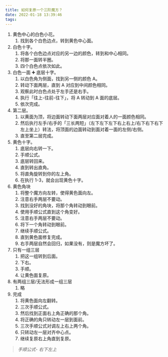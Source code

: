 ```yaml
---
title: 如何复原一个三阶魔方？
date: 2022-01-18 13:39:46
tags:
---
```


1. 黄色中心的白色小花。
   1. 找到各个白色边点，转到黄色中心面。
2. 白色十字。
   1. 将各个白色边点对应的另一边的颜色，转到和中心相同。
   2. 将那一面转半圈。
   3. 四个白色点依次如此。
3. 白色一面 ➕ 底层十字。
   1. 以白色角为侧面，找到另一侧的颜色 A。
   2. 转动下面两层，直到 A 对应到中间颜色相同。
   3. 观察此时白色点处于左手还是右手。
   4. 执行「往上-往前-往下」，将 A 转动到 A 面的底层。
   5. 依次完成。
4. 第二层。
   1. 以黄面为顶，将边面转动下面两层对应面对着人的一面颜色相同。
   2. 然后执行左手/右手的「三长两短」（左下左下左下右上右上/右下右下右下左上坐上）转法，将顶面的边面转动到面对着一面的左侧/右侧。
   3. 直至第二层完成。
5. 黄色十字。
   1. 底层向右转一下。
   2. 手顺公式。
   3. 底层转回来。
   4. 直到转出直角。
   5. 将直角旋转到你的左上角。
   6. 在执行 1-3，就会出现黄色十字。
6. 黄色角块
   1. 将整个魔方向左转，使得黄色面向左。
   2. 注意右手两层不要动。
   3. 找到没好的角块，将那个角转动到眼前。
   4. 使用手顺公式直到这个角变好。
   5. 注意右手两层不要动。
   6. 将下一个角转动到眼前。
   7. 继续手顺公式。
   8. 直到黄色面修复完成。
   9. 右手两层自然会回归，如果没有，则是魔方坏了。
7. 只有一组三层
   1. 把这一组转到后面。
   2. 下右。
   3. 手顺。
   4. 让黄色面复原。
8. 有两组三层/无法形成一组三层
   1. 略
9. 完成
   1. 将黄色面向左翻转。
   2. 三次手顺公式。
   3. 然后找到正面右上角正确的那个角。
   4. 将正确的角只转动左一层到面前。
   5. 三次手顺公式对调左上右上两个角。
   6. 只转动左一层对齐中心点。
   7. 继续复原右上角直到复原。

> _手顺公式- 右下左上_
